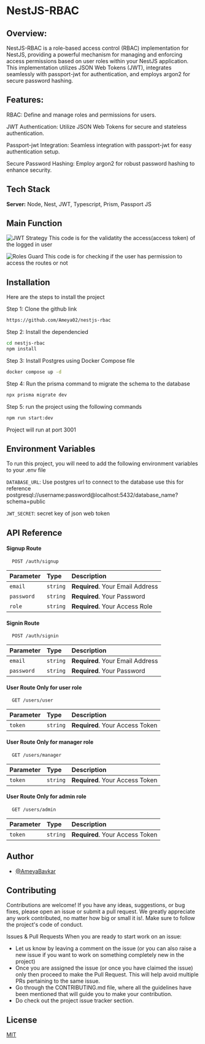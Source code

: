 
# NestJS-RBAC

## Overview:

NestJS-RBAC is a role-based access control (RBAC) implementation for NestJS, providing a powerful mechanism for managing and enforcing access permissions based on user roles within your NestJS application. This implementation utilizes JSON Web Tokens (JWT), integrates seamlessly with passport-jwt for authentication, and employs argon2 for secure password hashing.

## Features:
RBAC: Define and manage roles and permissions for users.

JWT Authentication: Utilize JSON Web Tokens for secure and stateless authentication.

Passport-jwt Integration: Seamless integration with passport-jwt for easy authentication setup.

Secure Password Hashing: Employ argon2 for robust password hashing to enhance security.


## Tech Stack


**Server:** Node, Nest, JWT, Typescript, Prism, Passport JS

## Main Function
![JWT Strategy](https://github.com/Ameya02/nestjs-rbac/assets/65841021/4134737d-15c9-4b46-b56e-fc5b73dc4514)
This code is for the validatity the access(access token) of the logged in user

![Roles Guard](https://github.com/Ameya02/nestjs-rbac/assets/65841021/58dc8a95-92e3-4563-b7d3-e3292364639f)
This code is for checking if the user has permission to access the routes or not

## Installation

Here are the steps to install the project 

Step 1: Clone the github link
```bash 
https://github.com/Ameya02/nestjs-rbac

````
Step 2: Install the dependencied
```bash
cd nestjs-rbac
npm install 

```
Step 3: Install Postgres using Docker Compose file
```bash
docker compose up -d
```
Step 4: Run the prisma command to migrate the schema to the database
```bash
npx prisma migrate dev
```
Step 5: run the project using the following commands
```bash
npm run start:dev
```
Project will run at port 3001



    
## Environment Variables

To run this project, you will need to add the following environment variables to your .env file

`DATABASE_URL`: Use postgres url to connect to the database
 use this for reference
 postgresql://username:password@localhost:5432/database_name?schema=public

`JWT_SECRET`: secret key of json web token




## API Reference

#### Signup Route

```http
  POST /auth/signup
```

| Parameter | Type     | Description                |
| :-------- | :------- | :------------------------- |
| `email` | `string` | **Required**. Your Email Address|
| `password` | `string` | **Required**. Your Password|
| `role` | `string` | **Required**. Your Access Role|

#### Signin Route

```http
  POST /auth/signin
```
| Parameter | Type     | Description                |
| :-------- | :------- | :------------------------- |
| `email` | `string` | **Required**. Your Email Address|
| `password` | `string` | **Required**. Your Password|



#### User Route Only for user role

```http
  GET /users/user
```

| Parameter | Type     | Description                |
| :-------- | :------- | :------------------------- |
| `token` | `string` | **Required**. Your Access Token|

#### User Route Only for manager role

```http
  GET /users/manager
```

| Parameter | Type     | Description                |
| :-------- | :------- | :------------------------- |
| `token` | `string` | **Required**. Your Access Token|

#### User Route Only for admin role

```http
  GET /users/admin
```

| Parameter | Type     | Description                |
| :-------- | :------- | :------------------------- |
| `token` | `string` | **Required**. Your Access Token|




## Author

- [@AmeyaBavkar](https://www.github.com/Ameya02)


## Contributing

Contributions are welcome! If you have any ideas, suggestions, or bug fixes, please open an issue or submit a pull request. We greatly appreciate any work contributed, no matter how big or small it is!. Make sure to follow the project's code of conduct.

Issues & Pull Requests
When you are ready to start work on an issue:

- Let us know by leaving a comment on the issue (or you can also raise a new issue if you want to work on something completely new in the project)
- Once you are assigned the issue (or once you have claimed the issue) only then proceed to make the Pull Request. This will help avoid multiple PRs pertaining to the same issue.
- Go through the CONTRIBUTING.md file, where all the guidelines have been mentioned that will guide you to make your contribution.
- Do check out the project issue tracker section.


## License

[MIT](https://choosealicense.com/licenses/mit/)

